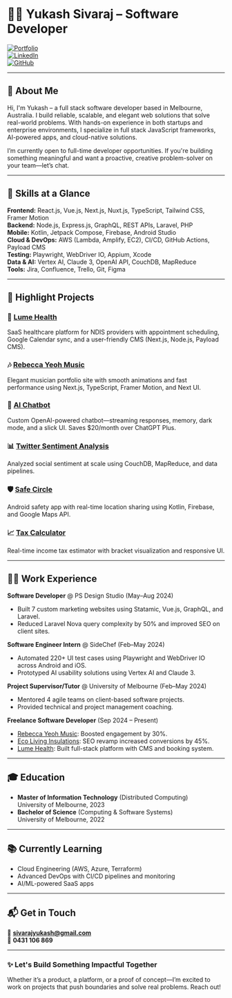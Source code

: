 # 👨‍💻 Yukash Sivaraj – Software Developer  
[![Portfolio](https://img.shields.io/badge/Portfolio-Visit_My_Portfolio-blue?style=flat&logo=vercel)](https://yukash.com)  
[![LinkedIn](https://img.shields.io/badge/LinkedIn-Connect-blue?style=flat&logo=linkedin)](https://linkedin.com/in/yukash-sivaraj)  
[![GitHub](https://img.shields.io/badge/GitHub-View_Projects-black?style=flat&logo=github)](https://github.com/YSPlop)  

---

## 👋 About Me  

Hi, I'm Yukash – a full stack software developer based in Melbourne, Australia. I build reliable, scalable, and elegant web solutions that solve real-world problems. With hands-on experience in both startups and enterprise environments, I specialize in full stack JavaScript frameworks, AI-powered apps, and cloud-native solutions.

I’m currently open to full-time developer opportunities. If you're building something meaningful and want a proactive, creative problem-solver on your team—let’s chat.

---

## 🧠 Skills at a Glance

**Frontend:** React.js, Vue.js, Next.js, Nuxt.js, TypeScript, Tailwind CSS, Framer Motion  
**Backend:** Node.js, Express.js, GraphQL, REST APIs, Laravel, PHP  
**Mobile:** Kotlin, Jetpack Compose, Firebase, Android Studio  
**Cloud & DevOps:** AWS (Lambda, Amplify, EC2), CI/CD, GitHub Actions, Payload CMS  
**Testing:** Playwright, WebDriver IO, Appium, Xcode  
**Data & AI:** Vertex AI, Claude 3, OpenAI API, CouchDB, MapReduce  
**Tools:** Jira, Confluence, Trello, Git, Figma

---

## 🚀 Highlight Projects

### 🏥 [Lume Health](https://lumehealth.com.au)  
SaaS healthcare platform for NDIS providers with appointment scheduling, Google Calendar sync, and a user-friendly CMS (Next.js, Node.js, Payload CMS).

### 🎶 [Rebecca Yeoh Music](https://www.rebeccayeohmusic.com.au)  
Elegant musician portfolio site with smooth animations and fast performance using Next.js, TypeScript, Framer Motion, and Next UI.

### 🤖 [AI Chatbot](https://plops-bot.vercel.app/)  
Custom OpenAI-powered chatbot—streaming responses, memory, dark mode, and a slick UI. Saves $20/month over ChatGPT Plus.

### 📊 [Twitter Sentiment Analysis](https://github.com/YSPlop/COMP90024-T13)  
Analyzed social sentiment at scale using CouchDB, MapReduce, and data pipelines.

### 🛡️ [Safe Circle](https://github.com/YSPlop/COMP90018_Ass2)  
Android safety app with real-time location sharing using Kotlin, Firebase, and Google Maps API.

### 📈 [Tax Calculator](https://personal-tax-calculator.vercel.app/)  
Real-time income tax estimator with bracket visualization and responsive UI.

---

## 🧑‍💼 Work Experience  

**Software Developer** @ PS Design Studio (May–Aug 2024)  
- Built 7 custom marketing websites using Statamic, Vue.js, GraphQL, and Laravel.  
- Reduced Laravel Nova query complexity by 50% and improved SEO on client sites.

**Software Engineer Intern** @ SideChef (Feb–May 2024)  
- Automated 220+ UI test cases using Playwright and WebDriver IO across Android and iOS.  
- Prototyped AI usability solutions using Vertex AI and Claude 3.

**Project Supervisor/Tutor** @ University of Melbourne (Feb–May 2024)  
- Mentored 4 agile teams on client-based software projects.  
- Provided technical and project management coaching.

**Freelance Software Developer** (Sep 2024 – Present)  
- [Rebecca Yeoh Music](https://www.rebeccayeohmusic.com.au): Boosted engagement by 30%.  
- [Eco Living Insulations](https://ecolivinsulations.com.au): SEO revamp increased conversions by 45%.  
- [Lume Health](https://lumehealth.com.au): Built full-stack platform with CMS and booking system.

---

## 🎓 Education  

- **Master of Information Technology** (Distributed Computing)  
  University of Melbourne, 2023  
- **Bachelor of Science** (Computing & Software Systems)  
  University of Melbourne, 2022  

---

## 📚 Currently Learning  

- Cloud Engineering (AWS, Azure, Terraform)  
- Advanced DevOps with CI/CD pipelines and monitoring  
- AI/ML-powered SaaS apps

---

## 📬 Get in Touch  
📧 **sivarajyukash@gmail.com**  
📱 **0431 106 869**  

---

### ✨ Let's Build Something Impactful Together

Whether it’s a product, a platform, or a proof of concept—I’m excited to work on projects that push boundaries and solve real problems. Reach out!


